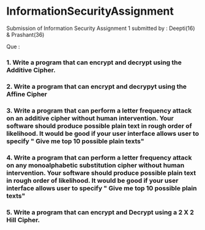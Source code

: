 # InformationSecurityAssignment
Submission of Information Security Assignment 1
submitted by : Deepti(16) & Prashant(36)

Que : 
 ### 1. Write a program that can encrypt  and decrypt using the Additive Cipher.
 ### 2. Write a program that can encrypt and decrypyt using the Affine Cipher 
 ### 3. Write a program that can perform a letter frequency attack on an additive cipher without human intervention. Your software should produce possible plain text in rough order        of likelihood. It would be good if your user interface allows user to specify " Give me top 10 possible plain texts"
 ### 4. Write a program that can perform a letter frequency attack on any monoalphabetic substitution cipher without human intervention. Your software should produce possible plain        text in rough order of likelihood. It would be good if your user interface allows user to specify " Give me top 10 possible plain texts"
 ### 5. Write a program that can encrypt and Decrypt using a 2 X 2 Hill Cipher.
